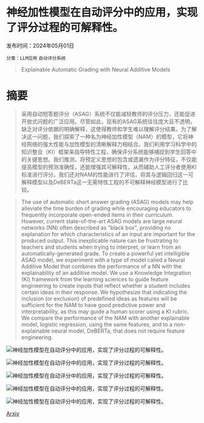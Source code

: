 # 神经加性模型在自动评分中的应用，实现了评分过程的可解释性。

发布时间：2024年05月01日

`分类：LLM应用` `自动评分系统`

> Explainable Automatic Grading with Neural Additive Models

# 摘要

> 采用自动短答题评分（ASAG）系统不仅能减轻教师的评分压力，还能促进开放式问题的广泛应用。尽管如此，现有的ASAG系统往往庞大且不透明，缺乏对评分依据的明确解释，这使得教师和学生难以理解评分结果。为了解决这一问题，我们探索了一种名为神经加性模型（NAM）的模型，它将神经网络的强大性能与加性模型的清晰解释力相结合。我们利用学习科学中的知识整合（KI）框架来指导特性工程，确保评分系统能够捕捉到学生回答中的关键思想。我们推测，将预定义思想的包含或遗漏作为评分特征，不仅能提高模型的预测准确性，还能增强其可解释性，从而辅助人工评分者使用KI标准进行评分。我们还对NAM的性能进行了评估，将其与逻辑回归这一可解释模型以及DeBERTa这一无需特性工程的不可解释神经模型进行了比较。

> The use of automatic short answer grading (ASAG) models may help alleviate the time burden of grading while encouraging educators to frequently incorporate open-ended items in their curriculum. However, current state-of-the-art ASAG models are large neural networks (NN) often described as "black box", providing no explanation for which characteristics of an input are important for the produced output. This inexplicable nature can be frustrating to teachers and students when trying to interpret, or learn from an automatically-generated grade. To create a powerful yet intelligible ASAG model, we experiment with a type of model called a Neural Additive Model that combines the performance of a NN with the explainability of an additive model. We use a Knowledge Integration (KI) framework from the learning sciences to guide feature engineering to create inputs that reflect whether a student includes certain ideas in their response. We hypothesize that indicating the inclusion (or exclusion) of predefined ideas as features will be sufficient for the NAM to have good predictive power and interpretability, as this may guide a human scorer using a KI rubric. We compare the performance of the NAM with another explainable model, logistic regression, using the same features, and to a non-explainable neural model, DeBERTa, that does not require feature engineering.

![神经加性模型在自动评分中的应用，实现了评分过程的可解释性。](../../..//opt/data/Projects/HuggingArxiv/paper_images/2405.00489/SoundwavesItem.png)

![神经加性模型在自动评分中的应用，实现了评分过程的可解释性。](../../..//opt/data/Projects/HuggingArxiv/paper_images/2405.00489/SoundwavesRubric.png)

![神经加性模型在自动评分中的应用，实现了评分过程的可解释性。](../../..//opt/data/Projects/HuggingArxiv/paper_images/2405.00489/NAM_featureimportance.png)

![神经加性模型在自动评分中的应用，实现了评分过程的可解释性。](../../..//opt/data/Projects/HuggingArxiv/paper_images/2405.00489/NAM_density.png)

![神经加性模型在自动评分中的应用，实现了评分过程的可解释性。](../../..//opt/data/Projects/HuggingArxiv/paper_images/2405.00489/NAM_density_all.png)

[Arxiv](https://arxiv.org/abs/2405.00489)